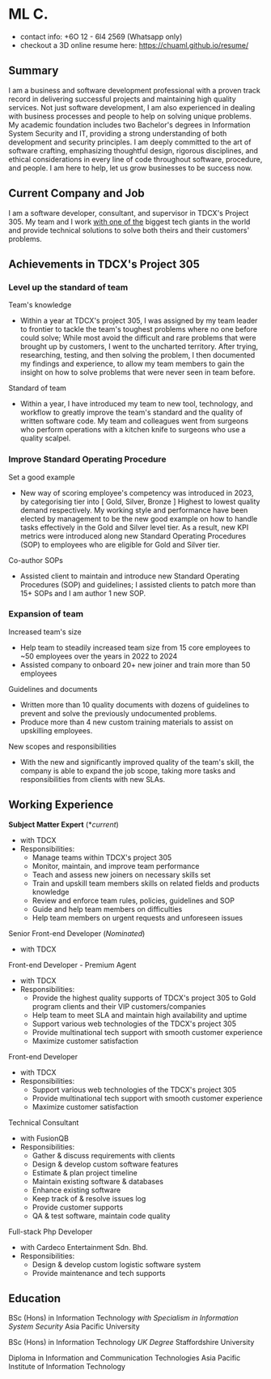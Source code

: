 # ML C.

* contact info: +6O 12 - 6l4 2569 (Whatsapp only)
* checkout a 3D online resume here: https://chuaml.github.io/resume/

## Summary
I am a business and software development professional with a proven track record in delivering successful projects and maintaining high quality services. Not just software development, I am also experienced in dealing with business processes and people to help on solving unique problems. My academic foundation includes two Bachelor's degrees in Information System Security and IT, providing a strong understanding of both development and security principles. 
I am deeply committed to the art of software crafting, emphasizing thoughtful design, rigorous disciplines, and ethical considerations in every line of code throughout software, procedure, and people. I am here to help, let us grow businesses to be success now.



## Current Company and Job

I am a software developer, consultant, and supervisor in TDCX's Project 305. My team and I work [with one of the](https://www.google.com/?q=) biggest tech giants in the world and provide technical solutions to solve both theirs and their customers' problems.


## Achievements in TDCX's Project 305

### Level up the standard of team

Team's knowledge
* Within a year at TDCX's project 305, I was assigned by my team leader to frontier to tackle the team's toughest problems where no one before could solve; While most avoid the difficult and rare problems that were brought up by customers, I went to the uncharted territory. After trying, researching, testing, and then solving the problem, I then documented my findings and experience, to allow my team members to gain the insight on how to solve problems that were never seen in team before.

Standard of team
* Within a year, I have introduced my team to new tool, technology, and workflow to greatly improve the team's standard and the quality of written software code. My team and colleagues went from surgeons who perform operations with a kitchen knife to surgeons who use a quality scalpel.

### Improve Standard Operating Procedure

Set a good example
* New way of scoring employee's competency was introduced in 2023, by categorising tier into [ Gold, Silver, Bronze ] Highest to lowest quality demand respectively. My working style and performance have been elected by management to be the new good example on how to handle tasks effectively in the Gold and Silver level tier. As a result, new KPI metrics were introduced along new Standard Operating Procedures (SOP) to employees who are eligible for Gold and Silver tier.

Co-author SOPs
* Assisted client to maintain and introduce new Standard Operating Procedures (SOP) and guidelines; I assisted clients to patch more than 15+ SOPs and I am author 1 new SOP.


### Expansion of team

Increased team's size
* Help team to steadily increased team size from 15 core employees to ~50 employees over the years in 2022 to 2024
* Assisted company to onboard 20+ new joiner and train more than 50 employees

Guidelines and documents
* Written more than 10 quality documents with dozens of guidelines to prevent and solve the previously undocumented problems.
* Produce more than 4 new custom training materials to assist on upskilling employees.

New scopes and responsibilities
* With the new and significantly improved quality of the team's skill, the company is able to expand the job scope, taking more tasks and responsibilities from clients with new SLAs.




## Working Experience

**Subject Matter Expert** (*_current_)
* with TDCX
* Responsibilities:
    * Manage teams within TDCX's project 305
    * Monitor, maintain, and improve team performance
    * Teach and assess new joiners on necessary skills set
    * Train and upskill team members skills on related fields and products knowledge
    * Review and enforce team rules, policies, guidelines and SOP
    * Guide and help team members on difficulties
    * Help team members on urgent requests and unforeseen issues

Senior Front-end Developer (_Nominated_)
* with TDCX

Front-end Developer - Premium Agent
* with TDCX
* Responsibilities:
    * Provide the highest quality supports of TDCX's project 305 to Gold program clients and their VIP customers/companies
    * Help team to meet SLA and maintain high availability and uptime
    * Support various web technologies of the TDCX's project 305
    * Provide multinational tech support with smooth customer experience
    * Maximize customer satisfaction

Front-end Developer
* with TDCX
* Responsibilities:
    * Support various web technologies of the TDCX's project 305
    * Provide multinational tech support with smooth customer experience
    * Maximize customer satisfaction

Technical Consultant
* with FusionQB
* Responsibilities:
    * Gather & discuss requirements with clients
    * Design & develop custom software features
    * Estimate & plan project timeline
    * Maintain existing software & databases
    * Enhance existing software
    * Keep track of & resolve issues log
    * Provide customer supports
    * QA & test software, maintain code quality

Full-stack Php Developer
* with Cardeco Entertainment Sdn. Bhd.
* Responsibilities:
    * Design & develop custom logistic software system
    * Provide maintenance and tech supports


## Education

BSc (Hons) in Information Technology
_with Specialism in Information System Security_
Asia Pacific University


BSc (Hons) in Information Technology
_UK Degree_
Staffordshire University


Diploma in Information and Communication Technologies
Asia Pacific Institute of Information Technology
